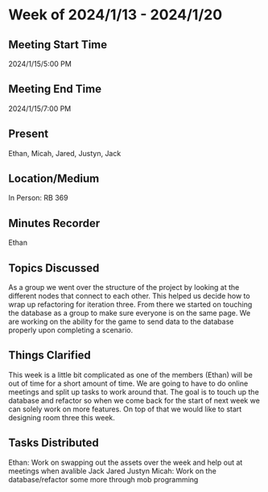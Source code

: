 # Week of 2024/1/13 - 2024/1/20

## Meeting Start Time
2024/1/15/5:00 PM

## Meeting End Time
2024/1/15/7:00 PM

## Present
Ethan, Micah, Jared, Justyn, Jack

## Location/Medium
In Person: RB 369

## Minutes Recorder
Ethan

## Topics Discussed
As a group we went over the structure of the project by looking at the different nodes that connect to each other. This helped us decide how to wrap up
refactoring for iteration three. From there we started on touching the database as a group to make sure everyone is on the same page. We are working on the
ability for the game to send data to the database properly upon completing a scenario.

## Things Clarified
This week is a little bit complicated as one of the members (Ethan) will be out of time for a short amount of time. We are going to have to do online meetings and 
split up tasks to work around that. The goal is to touch up the database and refactor so when we come back for the start of next week we can solely work on more
features. On top of that we would like to start designing room three this week.

## Tasks Distributed 

Ethan: Work on swapping out the assets over the week and help out at meetings when avalible
Jack Jared Justyn Micah: Work on the database/refactor some more through mob programming 
